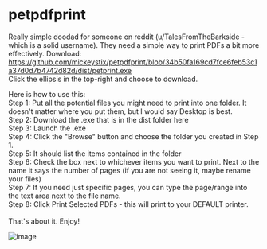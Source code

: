 # petpdfprint
Really simple doodad for someone on reddit (u/TalesFromTheBarkside - which is a solid username).
They need a simple way to print PDFs a bit more effectively.
Download: https://github.com/mickeystix/petpdfprint/blob/34b50fa169cd7fce6feb53c1a37d0d7b4742d82d/dist/petprint.exe <br />
Click the ellipsis in the top-right and choose to download.

Here is how to use this:<br />
Step 1: Put all the potential files you might need to print into one folder. It doesn't matter where you put them, but I would say Desktop is best.<br />
Step 2: Download the .exe that is in the dist folder here<br />
Step 3: Launch the .exe <br />
Step 4: Click the "Browse" button and choose the folder you created in Step 1.<br />
Step 5: It should list the items contained in the folder<br />
Step 6: Check the box next to whichever items you want to print. Next to the name it says the number of pages (if you are not seeing it, maybe rename your files)<br />
Step 7: If you need just specific pages, you can type the page/range into the text area next to the file name.<br />
Step 8: Click Print Selected PDFs - this will print to your DEFAULT printer.<br />
<br />
That's about it. Enjoy!

![image](https://github.com/user-attachments/assets/640d8d4d-fdec-4827-9435-593d5ddc1803)
